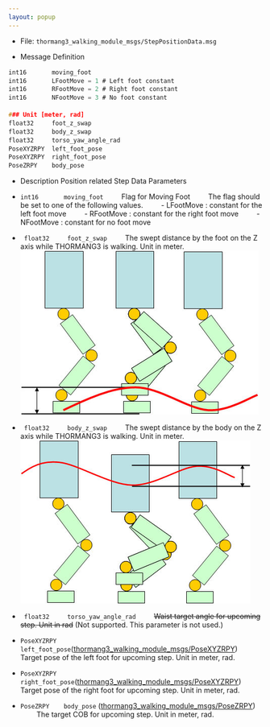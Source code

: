 ```yaml
---
layout: popup
---
```


- File: `thormang3_walking_module_msgs/StepPositionData.msg`

- Message Definition
 ```c
 int16       moving_foot
 int16       LFootMove = 1 # Left foot constant
 int16       RFootMove = 2 # Right foot constant
 int16       NFootMove = 3 # No foot constant

 ### Unit [meter, rad]
 float32     foot_z_swap
 float32     body_z_swap
 float32     torso_yaw_angle_rad
 PoseXYZRPY  left_foot_pose
 PoseXYZRPY  right_foot_pose
 PoseZRPY    body_pose
 ```

- Description
Position related Step Data Parameters
* `int16       moving_foot`
&emsp;&emsp; Flag for Moving Foot
&emsp;&emsp; The flag should be set to one of the following values.
&emsp;&emsp; - LFootMove : constant for the left foot move
&emsp;&emsp; - RFootMove : constant for the right foot move
&emsp;&emsp; - NFootMove : constant for no foot move



* ` float32     foot_z_swap`
&emsp;&emsp; The swept distance by the foot on the Z axis while THORMANG3 is walking. Unit in meter.
&emsp;&emsp;
![foot_z_wap](/assets/images/platform/op3/op3_walking_module_image152.jpg)

* ` float32     body_z_swap`
&emsp;&emsp; The swept distance by the body on the Z axis while THORMANG3 is walking. Unit in meter.
&emsp;&emsp; ![body_z_wap](/assets/images/platform/op3/op3_walking_module_image154.jpg)

* ` float32     torso_yaw_angle_rad`
&emsp;&emsp; ~~Waist target angle for upcoming step. Unit in rad~~ (Not supported. This parameter is not used.)

* `PoseXYZRPY  left_foot_pose`([thormang3_walking_module_msgs/PoseXYZRPY])
&emsp;&emsp; Target pose of the left foot for upcoming step. Unit in meter, rad.

* `PoseXYZRPY  right_foot_pose`([thormang3_walking_module_msgs/PoseXYZRPY])
&emsp;&emsp; Target pose of the right foot for upcoming step. Unit in meter, rad.

* `PoseZRPY    body_pose` ([thormang3_walking_module_msgs/PoseZRPY])
&emsp;&emsp; The target COB for upcoming step. Unit in meter, rad.

[thormang3_walking_module_msgs/PoseXYZRPY]: /docs/en/platform/msgs/PoseXYZRPY_msg/#posexyzrpy_msg
[thormang3_walking_module_msgs/PoseZRPY]: /docs/en/platform/msgs/PoseZRPY_msg/#posezrpy-msg
